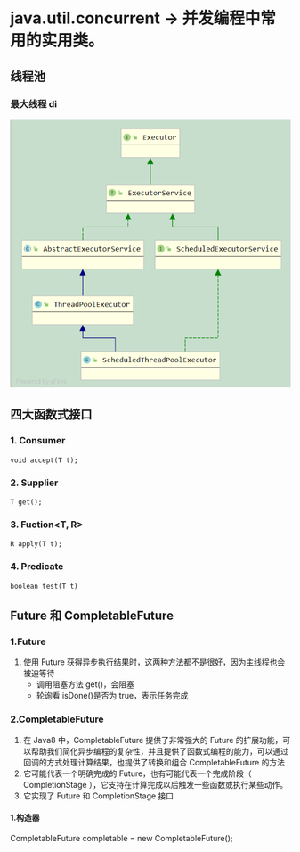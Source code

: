 # java.util.concurrent -> 并发编程中常用的实用类。

## 线程池

### 最大线程 di

![Executor](../images/Java/executor.png)

## 四大函数式接口

### 1. Consumer<T>

    void accept(T t);

### 2. Supplier<T>

    T get();

### 3. Fuction<T, R>

    R apply(T t);

### 4. Predicate<T>

    boolean test(T t)

## Future 和 CompletableFuture

### 1.Future

1. 使用 Future 获得异步执行结果时，这两种方法都不是很好，因为主线程也会被迫等待
   - 调用阻塞方法 get()，会阻塞
   - 轮询看 isDone()是否为 true，表示任务完成

### 2.CompletableFuture

1. 在 Java8 中，CompletableFuture 提供了非常强大的 Future 的扩展功能，可以帮助我们简化异步编程的复杂性，并且提供了函数式编程的能力，可以通过回调的方式处理计算结果，也提供了转换和组合 CompletableFuture 的方法
2. 它可能代表一个明确完成的 Future，也有可能代表一个完成阶段（ CompletionStage ），它支持在计算完成以后触发一些函数或执行某些动作。
3. 它实现了 Future 和 CompletionStage 接口

#### 1.构造器

CompletableFuture completable = new CompletableFuture();
